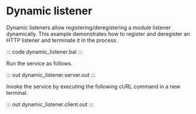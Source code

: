 # Dynamic listener

Dynamic listeners allow registering/deregistering a module listener dynamically.
This example demonstrates how to register and deregister an HTTP listener
and terminate it in the process.

::: code dynamic_listener.bal :::

Run the service as follows.

::: out dynamic_listener.server.out :::

Invoke the service by executing the following cURL command in a new terminal.

::: out dynamic_listener.client.out :::
